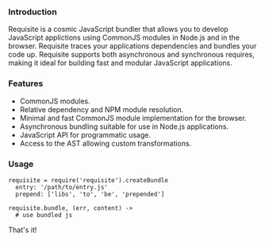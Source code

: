 ### Introduction

Requisite is a cosmic JavaScript bundler that allows you to develop JavaScript applictions using CommonJS modules in Node.js and in the browser. Requisite traces your applications dependencies and bundles your code up. Requisite supports both asynchronous and synchronous requires, making it ideal for building fast and modular JavaScript applications.

### Features

- CommonJS modules.
- Relative dependency and NPM module resolution.
- Minimal and fast CommonJS module implementation for the browser.
- Asynchronous bundling suitable for use in Node.js applications.
- JavaScript API for programmatic usage.
- Access to the AST allowing custom transformations.

### Usage
    requisite = require('requisite').createBundle
      entry: '/path/to/entry.js'
      prepend: ['libs', 'to', 'be', 'prepended']

    requisite.bundle, (err, content) ->
      # use bundled js

That's it!
